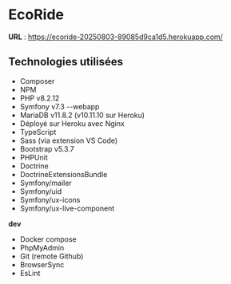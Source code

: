 # EcoRide

**URL** : https://ecoride-20250803-89085d9ca1d5.herokuapp.com/

## Technologies utilisées
- Composer
- NPM
- PHP v8.2.12
- Symfony v7.3 --webapp
- MariaDB v11.8.2 (v10.11.10 sur Heroku)
- Déployé sur Heroku avec Nginx
- TypeScript
- Sass (via extension VS Code)
- Bootstrap v5.3.7
- PHPUnit
- Doctrine
- DoctrineExtensionsBundle
- Symfony/mailer
- Symfony/uid
- Symfony/ux-icons
- Symfony/ux-live-component

**dev**
- Docker compose
- PhpMyAdmin
- Git (remote Github)
- BrowserSync
- EsLint

